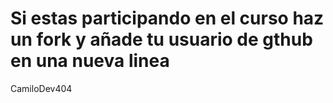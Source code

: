 # Si estas participando en el curso haz un fork y añade tu usuario de gthub en una nueva linea

CamiloDev404